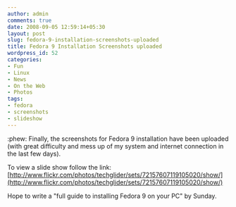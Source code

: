 ```yaml
---
author: admin
comments: true
date: 2008-09-05 12:59:14+05:30
layout: post
slug: fedora-9-installation-screenshots-uploaded
title: Fedora 9 Installation Screenshots uploaded
wordpress_id: 52
categories:
- Fun
- Linux
- News
- On the Web
- Photos
tags:
- fedora
- screenshots
- slideshow
---
```


:phew: Finally, the screenshots for Fedora 9 installation have been uploaded (with great difficulty and mess up of my system and internet connection in the last few days).

To view a slide show follow the link:
[http://www.flickr.com/photos/techglider/sets/72157607119105020/show/](http://www.flickr.com/photos/techglider/sets/72157607119105020/show/)

Hope to write a "full guide to installing Fedora 9 on your PC" by Sunday.
